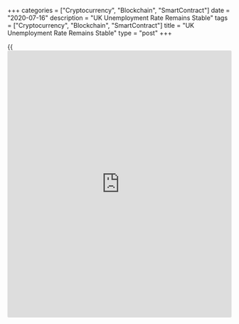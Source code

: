 +++
categories = ["Cryptocurrency", "Blockchain", "SmartContract"]
date = "2020-07-16"
description = "UK Unemployment Rate Remains Stable"
tags = ["Cryptocurrency", "Blockchain", "SmartContract"]
title = "UK Unemployment Rate Remains Stable"
type = "post"
+++

{{<iframe id="large-banner" src="https://www.bounty.group/#slide=9.0" width="100%" height="600" scrolling="no" style="border: 0px solid rgb(216, 221, 230); border-radius: 3px;">}}

The UK unemployment remained unchanged in three months to May, data from
the Office for National Statistics showed Thursday.

In three months to May, the jobless rate was largely unchanged at 3.9
percent, well below economists' forecast of 4.2 percent.

The ONS said early indicators for June suggested that the number of
employees on payrolls fell around 650,000 compared to March.

The employment rate rose 0.3 percentage points to 76.4 percent in three
months to May.

Average earnings, including bonuses, declined 0.3 percent annually,
which was the first fall since mid-2014. Economists had forecast annual
decrease of 0.4 percent.

At the same time, annual growth in earnings, excluding bonuses, grew at
a slower pace of 0.7 percent versus the expected growth of 0.5 percent.

Data showed that job vacancies during April to June were at the lowest
level since the Vacancy Survey began in April to June 2001, at an
estimated 333,000.

In June, jobless claims decreased 28,100 from the previous month, in
contrast to an expected increase of 250,000.

For comments and feedback [contact](https://www.playgroundfx.com/contact/): editorial@rtt[news](https://www.letsplayfx.com/blog/forex-news-website/).com

[Economic News][1]

 **What parts of the world are seeing the best (and worst) economic
performances lately? Click[here][2] to check out our [Econ Scorecard][2]
and find out! See up-to-the-moment [ranking](https://www.playgroundfx.com/blog/crypto-exchange-ranking/)s for the best and worst
performers in [GDP][3], [unemployment rate][4], [inflation][5] and much
more.**

   1. www.rtt[news](https://www.letsplayfx.com/blog/forex-news-website/).com/Content/EconomicNews.aspx
   2. www.rtt[news](https://www.letsplayfx.com/blog/forex-news-website/).com/economic-scorecard/world-rank/unemployment-rate/highest-performance.aspx
   3. www.rtt[news](https://www.letsplayfx.com/blog/forex-news-website/).com/economic-scorecard/world-rank/GDP/highest-performance.aspx
   4. www.rtt[news](https://www.letsplayfx.com/blog/forex-news-website/).com/economic-scorecard/world-rank/unemployment-rate/lowest-performance.aspx
   5. www.rtt[news](https://www.letsplayfx.com/blog/forex-news-website/).com/economic-scorecard/world-rank/CPI/highest-performance.aspx